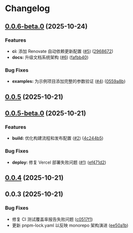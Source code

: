 # Changelog

## [0.0.6-beta.0](https://github.com/shenjingnan/bestmcp/compare/v0.0.5...v0.0.6-beta.0) (2025-10-24)

### Features

* **ci:** 添加 Renovate 自动依赖更新配置 ([#5](https://github.com/shenjingnan/bestmcp/issues/5)) ([2968672](https://github.com/shenjingnan/bestmcp/commit/296867270052b4d9cbb2b0920fa4e2b92e36df85))
* **docs:** 升级文档系统架构 ([#6](https://github.com/shenjingnan/bestmcp/issues/6)) ([fafbb40](https://github.com/shenjingnan/bestmcp/commit/fafbb40b569eeeda9dee7bb4091026b03a17dd0f))

### Bug Fixes

* **examples:** 为示例项目添加完整的参数验证 ([#4](https://github.com/shenjingnan/bestmcp/issues/4)) ([0559a8b](https://github.com/shenjingnan/bestmcp/commit/0559a8ba752442b69906d99c6ac497daa144c694))

## [0.0.5](https://github.com/shenjingnan/bestmcp/compare/v0.0.5-beta.0...v0.0.5) (2025-10-21)

## [0.0.5-beta.0](https://github.com/shenjingnan/bestmcp/compare/v0.0.4...v0.0.5-beta.0) (2025-10-21)

### Features

* **build:** 优化构建流程和发布配置 ([#2](https://github.com/shenjingnan/bestmcp/issues/2)) ([4c244b5](https://github.com/shenjingnan/bestmcp/commit/4c244b525a2c932c1d03b434fd13354ac497eff0))

### Bug Fixes

* **deploy:** 修复 Vercel 部署失败问题 ([#1](https://github.com/shenjingnan/bestmcp/issues/1)) ([ef471d2](https://github.com/shenjingnan/bestmcp/commit/ef471d217a75bed493ccc644bc95c2e3dc7bb527))

## [0.0.4](https://github.com/shenjingnan/bestmcp/compare/v0.0.3...v0.0.4) (2025-10-21)

## 0.0.3 (2025-10-21)

### Bug Fixes

* 修复 CI 测试覆盖率报告失败问题 ([c0517f1](https://github.com/shenjingnan/bestmcp/commit/c0517f14512f4c0525e1489c3c073fcf2d547b41))
* 更新 pnpm-lock.yaml 以反映 monorepo 架构演进 ([ee50a1b](https://github.com/shenjingnan/bestmcp/commit/ee50a1ba1c65419151217e9ab5ea98edc214df6b))
